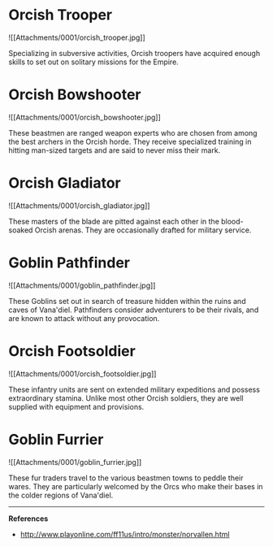 # Orcish Trooper

![[Attachments/0001/orcish_trooper.jpg]]

Specializing in subversive activities, Orcish troopers have acquired enough skills to set out on solitary missions for the Empire.

# Orcish Bowshooter

![[Attachments/0001/orcish_bowshooter.jpg]]

These beastmen are ranged weapon experts who are chosen from among the best archers in the Orcish horde. They receive specialized training in hitting man-sized targets and are said to never miss their mark.

# Orcish Gladiator

![[Attachments/0001/orcish_gladiator.jpg]]

These masters of the blade are pitted against each other in the blood-soaked Orcish arenas. They are occasionally drafted for military service.

# Goblin Pathfinder

![[Attachments/0001/goblin_pathfinder.jpg]]

These Goblins set out in search of treasure hidden within the ruins and caves of Vana'diel. Pathfinders consider adventurers to be their rivals, and are known to attack without any provocation.

# Orcish Footsoldier

![[Attachments/0001/orcish_footsoldier.jpg]]

These infantry units are sent on extended military expeditions and possess extraordinary stamina. Unlike most other Orcish soldiers, they are well supplied with equipment and provisions.

# Goblin Furrier

![[Attachments/0001/goblin_furrier.jpg]]

These fur traders travel to the various beastmen towns to peddle their wares. They are particularly welcomed by the Orcs who make their bases in the colder regions of Vana'diel.

---

**References**
- http://www.playonline.com/ff11us/intro/monster/norvallen.html
